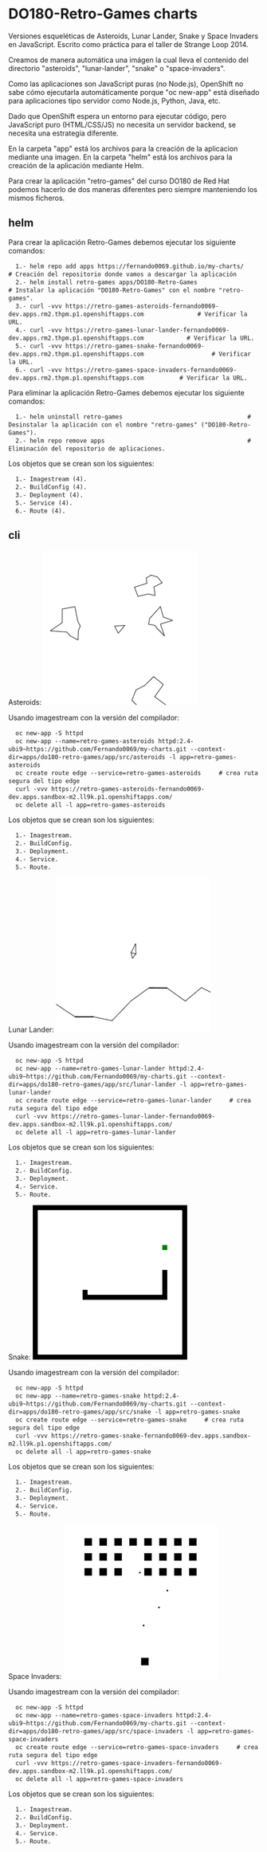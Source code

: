 # DO180-Retro-Games charts

Versiones esqueléticas de Asteroids, Lunar Lander, Snake y Space Invaders en JavaScript.
Escrito como práctica para el taller de Strange Loop 2014.

Creamos de manera automática una imágen la cual lleva el contenido del directorio "asteroids", "lunar-lander", "snake" o "space-invaders".

Como las aplicaciones son JavaScript puras (no Node.js), OpenShift no sabe cómo ejecutarla automáticamente porque "oc new-app" está diseñado para aplicaciones tipo servidor como Node.js, Python, Java, etc.

Dado que OpenShift espera un entorno para ejecutar código, pero JavaScript puro (HTML/CSS/JS) no necesita un servidor backend, se necesita una estrategia diferente.

En la carpeta "app" está los archivos para la creación de la aplicacion mediante una imagen.
En la carpeta "helm" está los archivos para la creación de la aplicación mediante Helm.

Para crear la aplicación "retro-games" del curso DO180 de Red Hat podemos hacerlo de dos maneras diferentes pero siempre manteniendo los mismos ficheros.

## helm

Para crear la aplicación Retro-Games debemos ejecutar los siguiente comandos:
```
  1.- helm repo add apps https://fernando0069.github.io/my-charts/                                              # Creación del repositorio donde vamos a descargar la aplicación
  2.- helm install retro-games apps/DO180-Retro-Games                                                           # Instalar la aplicación "DO180-Retro-Games" con el nombre "retro-games".
  3.- curl -vvv https://retro-games-asteroids-fernando0069-dev.apps.rm2.thpm.p1.openshiftapps.com               # Verificar la URL. 
  4.- curl -vvv https://retro-games-lunar-lander-fernando0069-dev.apps.rm2.thpm.p1.openshiftapps.com            # Verificar la URL. 
  5.- curl -vvv https://retro-games-snake-fernando0069-dev.apps.rm2.thpm.p1.openshiftapps.com                   # Verificar la URL. 
  6.- curl -vvv https://retro-games-space-invaders-fernando0069-dev.apps.rm2.thpm.p1.openshiftapps.com          # Verificar la URL. 
```

Para eliminar la aplicación Retro-Games debemos ejecutar los siguiente comandos:
```
  1.- helm uninstall retro-games                                   # Desinstalar la aplicación con el nombre "retro-games" ("DO180-Retro-Games").
  2.- helm repo remove apps                                        # Eliminación del repositorio de aplicaciones.
```

Los objetos que se crean son los siguientes:
```
  1.- Imagestream (4).
  2.- BuildConfig (4).
  3.- Deployment (4).
  5.- Service (4).
  6.- Route (4).
```


## cli

Asteroids:
![Screenshot of Asteroids](app/src/asteroids/screenshot.png)

Usando imagestream con la versión del compilador:
```
  oc new-app -S httpd
  oc new-app --name=retro-games-asteroids httpd:2.4-ubi9~https://github.com/Fernando0069/my-charts.git --context-dir=apps/do180-retro-games/app/src/asteroids -l app=retro-games-asteroids
  oc create route edge --service=retro-games-asteroids     # crea ruta segura del tipo edge
  curl -vvv https://retro-games-asteroids-fernando0069-dev.apps.sandbox-m2.ll9k.p1.openshiftapps.com/
  oc delete all -l app=retro-games-asteroids
```

Los objetos que se crean son los siguientes:
```
  1.- Imagestream.
  2.- BuildConfig.
  3.- Deployment.
  4.- Service.
  5.- Route.
```


Lunar Lander:
![Screenshot of Lunar Lander](app/src/lunar-lander/screenshot.png)

Usando imagestream con la versión del compilador:
```
  oc new-app -S httpd
  oc new-app --name=retro-games-lunar-lander httpd:2.4-ubi9~https://github.com/Fernando0069/my-charts.git --context-dir=apps/do180-retro-games/app/src/lunar-lander -l app=retro-games-lunar-lander
  oc create route edge --service=retro-games-lunar-lander     # crea ruta segura del tipo edge
  curl -vvv https://retro-games-lunar-lander-fernando0069-dev.apps.sandbox-m2.ll9k.p1.openshiftapps.com/
  oc delete all -l app=retro-games-lunar-lander
```

Los objetos que se crean son los siguientes:
```
  1.- Imagestream.
  2.- BuildConfig.
  3.- Deployment.
  4.- Service.
  5.- Route.
```


Snake:
![Screenshot of Snake](app/src/snake/screenshot.png)

Usando imagestream con la versión del compilador:
```
  oc new-app -S httpd
  oc new-app --name=retro-games-snake httpd:2.4-ubi9~https://github.com/Fernando0069/my-charts.git --context-dir=apps/do180-retro-games/app/src/snake -l app=retro-games-snake
  oc create route edge --service=retro-games-snake     # crea ruta segura del tipo edge
  curl -vvv https://retro-games-snake-fernando0069-dev.apps.sandbox-m2.ll9k.p1.openshiftapps.com/
  oc delete all -l app=retro-games-snake
```

Los objetos que se crean son los siguientes:
```
  1.- Imagestream.
  2.- BuildConfig.
  3.- Deployment.
  4.- Service.
  5.- Route.
```


Space Invaders:
![Screenshot of Space Invaders](app/src/space-invaders/screenshot.png)

Usando imagestream con la versión del compilador:
```
  oc new-app -S httpd
  oc new-app --name=retro-games-space-invaders httpd:2.4-ubi9~https://github.com/Fernando0069/my-charts.git --context-dir=apps/do180-retro-games/app/src/space-invaders -l app=retro-games-space-invaders
  oc create route edge --service=retro-games-space-invaders     # crea ruta segura del tipo edge
  curl -vvv https://retro-games-space-invaders-fernando0069-dev.apps.sandbox-m2.ll9k.p1.openshiftapps.com/
  oc delete all -l app=retro-games-space-invaders
```

Los objetos que se crean son los siguientes:
```
  1.- Imagestream.
  2.- BuildConfig.
  3.- Deployment.
  4.- Service.
  5.- Route.
```
